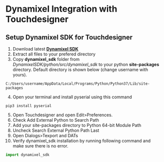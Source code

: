 # Dynamixel Integration with Touchdesigner

## Setup Dynamixel SDK for Touchdesigner
1. Download latest [**Dynamixel SDK**](https://github.com/ROBOTIS-GIT/DynamixelSDK/archive/refs/heads/master.zip)
2. Extract all files to your prefered directory
3. Copy **dynamixel_sdk** folder from *DynamixelSDK/python/src/dynamixel_sdk* to your python **site-packages** directory. Default directory is shown below (change username with yours).
```code
C:/Users/username/AppData/Local/Programs/Python/Python37/Lib/site-packages
```
4. Open your terminal and install pyserial using this command
```code
pip3 install pyserial
```
5. Open Touchdesigner and open Edit>Preferences.
6. Check Add External Python to Search Path
7. Add your site-packages directory to Python 64-bit Module Path
8. Uncheck Search External Python Path Last
9. Open Dialogs>Texport and DATs
10. Verify dynamixel_sdk installation by running following command and make sure there is no error.
```python
import dynamixel_sdk
```